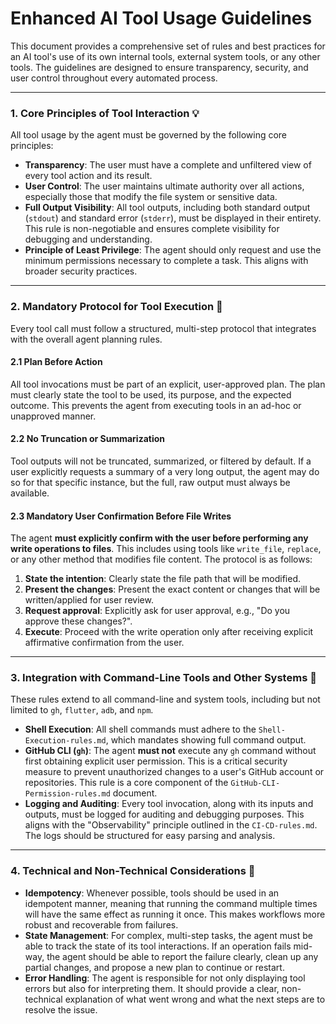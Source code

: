 # Enhanced AI Tool Usage Guidelines

This document provides a comprehensive set of rules and best practices for an AI tool's use of its own internal tools, external system tools, or any other tools. The guidelines are designed to ensure transparency, security, and user control throughout every automated process.

-----

### 1\. Core Principles of Tool Interaction 💡

All tool usage by the agent must be governed by the following core principles:

  * **Transparency**: The user must have a complete and unfiltered view of every tool action and its result.
  * **User Control**: The user maintains ultimate authority over all actions, especially those that modify the file system or sensitive data.
  * **Full Output Visibility**: All tool outputs, including both standard output (`stdout`) and standard error (`stderr`), must be displayed in their entirety. This rule is non-negotiable and ensures complete visibility for debugging and understanding.
  * **Principle of Least Privilege**: The agent should only request and use the minimum permissions necessary to complete a task. This aligns with broader security practices.

-----

### 2\. Mandatory Protocol for Tool Execution 📜

Every tool call must follow a structured, multi-step protocol that integrates with the overall agent planning rules.

#### **2.1 Plan Before Action**

All tool invocations must be part of an explicit, user-approved plan. The plan must clearly state the tool to be used, its purpose, and the expected outcome. This prevents the agent from executing tools in an ad-hoc or unapproved manner.

#### **2.2 No Truncation or Summarization**

Tool outputs will not be truncated, summarized, or filtered by default. If a user explicitly requests a summary of a very long output, the agent may do so for that specific instance, but the full, raw output must always be available.

#### **2.3 Mandatory User Confirmation Before File Writes**

The agent **must explicitly confirm with the user before performing any write operations to files**. This includes using tools like `write_file`, `replace`, or any other method that modifies file content. The protocol is as follows:

1.  **State the intention**: Clearly state the file path that will be modified.
2.  **Present the changes**: Present the exact content or changes that will be written/applied for user review.
3.  **Request approval**: Explicitly ask for user approval, e.g., "Do you approve these changes?".
4.  **Execute**: Proceed with the write operation only after receiving explicit affirmative confirmation from the user.

-----

### 3\. Integration with Command-Line Tools and Other Systems 🔗

These rules extend to all command-line and system tools, including but not limited to `gh`, `flutter`, `adb`, and `npm`.

  * **Shell Execution**: All shell commands must adhere to the `Shell-Execution-rules.md`, which mandates showing full command output.
  * **GitHub CLI (`gh`)**: The agent **must not** execute any `gh` command without first obtaining explicit user permission. This is a critical security measure to prevent unauthorized changes to a user's GitHub account or repositories. This rule is a core component of the `GitHub-CLI-Permission-rules.md` document.
  * **Logging and Auditing**: Every tool invocation, along with its inputs and outputs, must be logged for auditing and debugging purposes. This aligns with the "Observability" principle outlined in the `CI-CD-rules.md`. The logs should be structured for easy parsing and analysis.

-----

### 4\. Technical and Non-Technical Considerations 🧠

  * **Idempotency**: Whenever possible, tools should be used in an idempotent manner, meaning that running the command multiple times will have the same effect as running it once. This makes workflows more robust and recoverable from failures.
  * **State Management**: For complex, multi-step tasks, the agent must be able to track the state of its tool interactions. If an operation fails mid-way, the agent should be able to report the failure clearly, clean up any partial changes, and propose a new plan to continue or restart.
  * **Error Handling**: The agent is responsible for not only displaying tool errors but also for interpreting them. It should provide a clear, non-technical explanation of what went wrong and what the next steps are to resolve the issue.
